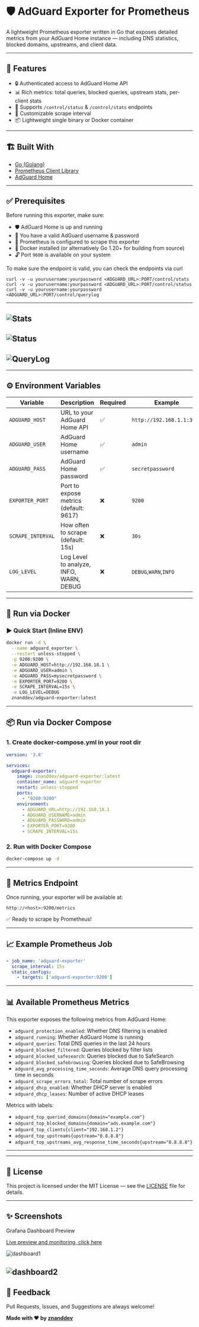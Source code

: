 # 🛡️ AdGuard Exporter for Prometheus

A lightweight Prometheus exporter written in Go that exposes detailed metrics from your AdGuard Home instance — including DNS statistics, blocked domains, upstreams, and client data.

---

## 🚀 Features

- 🔒 Authenticated access to AdGuard Home API
- 📊 Rich metrics: total queries, blocked queries, upstream stats, per-client stats
- 🧠 Supports `/control/status` & `/control/stats` endpoints
- 🔁 Customizable scrape interval
- 📦 Lightweight single binary or Docker container

---

## 🏗️ Built With

- [Go (Golang)](https://golang.org/)
- [Prometheus Client Library](https://github.com/prometheus/client_golang)
- [AdGuard Home](https://github.com/AdguardTeam/AdGuardHome)

---
## ✅ Prerequisites

Before running this exporter, make sure:

- 🛡️ AdGuard Home is up and running
- 🔐 You have a valid AdGuard username & password
- 📡 Prometheus is configured to scrape this exporter
- 🐳 Docker installed (or alternatively Go 1.20+ for building from source)
- 🔓 Port `9600` is available on your system

To make sure the endpoint is valid, you can check the endpoints via curl

```
curl -v -u yourusername:yourpassword <ADGUARD_URL>:PORT/control/stats
curl -v -u yourusername:yourpassword <ADGUARD_URL>:PORT/control/status
curl -v -u yourusername:yourpassword <ADGUARD_URL>:PORT/control/querylog
```
---
![Stats](./assets/checking_stats_endpoint.png)
---
![Status](./assets/checking_status_endpoint.png)
---
![QueryLog](./assets/checking_querylog_endpoint.png)
---

---
## ⚙️ Environment Variables

| Variable         | Description                            | Required | Example                      |
|------------------|----------------------------------------|----------|------------------------------|
| `ADGUARD_HOST`     | URL to your AdGuard Home API          | ✅       | `http://192.168.1.1:3000`    |
| `ADGUARD_USER`| AdGuard Home username                 | ✅       | `admin`                      |
| `ADGUARD_PASS`| AdGuard Home password                 | ✅       | `secretpassword`             |
| `EXPORTER_PORT`   | Port to expose metrics (default: 9617) | ❌       | `9200`                       |
| `SCRAPE_INTERVAL` | How often to scrape (default: 15s)    | ❌       | `30s`                        |
| `LOG_LEVEL`       | Log Level to analyze, INFO, WARN, DEBUG | ❌      | `DEBUG`,`WARN`,`INFO`        |

---

## 🐳 Run via Docker

### ▶️ Quick Start (Inline ENV)

```bash
docker run -d \
  --name adguard_exporter \
  --restart unless-stopped \
  -p 9200:9200 \
  -e ADGUARD_HOST=http://192.168.18.1 \
  -e ADGUARD_USER=admin \
  -e ADGUARD_PASS=mysecretpassword \
  -e EXPORTER_PORT=9200 \
  -e SCRAPE_INTERVAL=15s \
  -e LOG_LEVEL=DEBUG
  znanddev/adguard-exporter:latest
```

---

## 📦 Run via Docker Compose

### 1. Create docker-compose.yml in your root dir

```yaml
version: '3.8'

services:
  adguard-exporter:
    image: znanddev/adguard-exporter:latest
    container_name: adguard_exporter
    restart: unless-stopped
    ports:
      - "9200:9200"
    environment:
      - ADGUARD_URL=http://192.168.18.1
      - ADGUARD_USERNAME=admin
      - ADGUARD_PASSWORD=admin
      - EXPORTER_PORT=9200
      - SCRAPE_INTERVAL=15s
```

### 2. Run with Docker Compose

```bash
docker-compose up -d
```

---

## 🧪 Metrics Endpoint

Once running, your exporter will be available at:

```
http://<host>:9200/metrics
```

✅ Ready to scrape by Prometheus!

---

## 📈 Example Prometheus Job

```yaml
- job_name: 'adguard-exporter'
  scrape_interval: 15s
  static_configs:
    - targets: ['adguard-exporter:9200']
```
---
## 📊 Available Prometheus Metrics
This exporter exposes the following metrics from AdGuard Home:

- `adguard_protection_enabled`: Whether DNS filtering is enabled
- `adguard_running`: Whether AdGuard Home is running
- `adguard_queries`: Total DNS queries in the last 24 hours
- `adguard_blocked_filtered`: Queries blocked by filter lists
- `adguard_blocked_safesearch`: Queries blocked due to SafeSearch
- `adguard_blocked_safebrowsing`: Queries blocked due to SafeBrowsing
- `adguard_avg_processing_time_seconds`: Average DNS query processing time in seconds
- `adguard_scrape_errors_total`: Total number of scrape errors
- `adguard_dhcp_enabled`: Whether DHCP server is enabled
- `adguard_dhcp_leases`: Number of active DHCP leases

Metrics with labels:
- `adguard_top_queried_domains{domain="example.com"}`
- `adguard_top_blocked_domains{domain="ads.example.com"}`
- `adguard_top_clients{client="192.168.1.2"}`
- `adguard_top_upstreams{upstream="8.8.8.8"}`
- `adguard_top_upstreams_avg_response_time_seconds{upstream="8.8.8.8"}`
---
---

## 📃 License

This project is licensed under the MIT License — see the [LICENSE](LICENSE) file for details.

---

## ✨ Screenshots

Grafana Dashboard Preview

[Live preview and monitoring, click here](https://statistic.znand.biz.id/public-dashboards/8002a1306e7649c988b3f93e1d8914d0)

![dashboard1](./grafana/dashboard1.png)

![dashboard2](./grafana/dashboard2.png)
---

## 💬 Feedback

Pull Requests, Issues, and Suggestions are always welcome!

**Made with ❤️ by [znanddev](https://github.com/znand-dev)**
